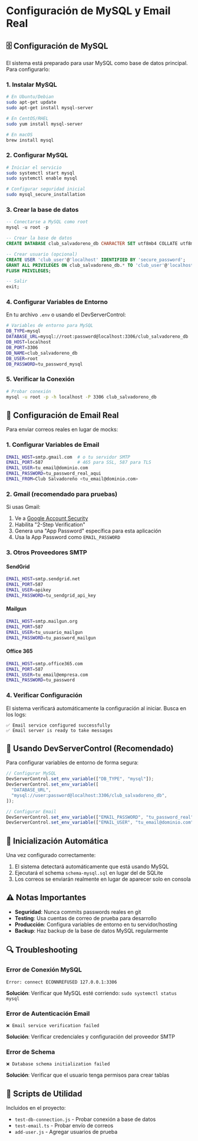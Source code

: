 # Configuración de MySQL y Email Real

## 🗄️ Configuración de MySQL

El sistema está preparado para usar MySQL como base de datos principal. Para configurarlo:

### 1. Instalar MySQL

```bash
# En Ubuntu/Debian
sudo apt-get update
sudo apt-get install mysql-server

# En CentOS/RHEL
sudo yum install mysql-server

# En macOS
brew install mysql
```

### 2. Configurar MySQL

```bash
# Iniciar el servicio
sudo systemctl start mysql
sudo systemctl enable mysql

# Configurar seguridad inicial
sudo mysql_secure_installation
```

### 3. Crear la base de datos

```sql
-- Conectarse a MySQL como root
mysql -u root -p

-- Crear la base de datos
CREATE DATABASE club_salvadoreno_db CHARACTER SET utf8mb4 COLLATE utf8mb4_unicode_ci;

-- Crear usuario (opcional)
CREATE USER 'club_user'@'localhost' IDENTIFIED BY 'secure_password';
GRANT ALL PRIVILEGES ON club_salvadoreno_db.* TO 'club_user'@'localhost';
FLUSH PRIVILEGES;

-- Salir
exit;
```

### 4. Configurar Variables de Entorno

En tu archivo `.env` o usando el DevServerControl:

```bash
# Variables de entorno para MySQL
DB_TYPE=mysql
DATABASE_URL=mysql://root:password@localhost:3306/club_salvadoreno_db
DB_HOST=localhost
DB_PORT=3306
DB_NAME=club_salvadoreno_db
DB_USER=root
DB_PASSWORD=tu_password_mysql
```

### 5. Verificar la Conexión

```bash
# Probar conexión
mysql -u root -p -h localhost -P 3306 club_salvadoreno_db
```

## 📧 Configuración de Email Real

Para enviar correos reales en lugar de mocks:

### 1. Configurar Variables de Email

```bash
EMAIL_HOST=smtp.gmail.com  # o tu servidor SMTP
EMAIL_PORT=587             # 465 para SSL, 587 para TLS
EMAIL_USER=tu_email@dominio.com
EMAIL_PASSWORD=tu_password_real_aqui
EMAIL_FROM=Club Salvadoreño <tu_email@dominio.com>
```

### 2. Gmail (recomendado para pruebas)

Si usas Gmail:

1. Ve a [Google Account Security](https://myaccount.google.com/security)
2. Habilita "2-Step Verification"
3. Genera una "App Password" específica para esta aplicación
4. Usa la App Password como `EMAIL_PASSWORD`

### 3. Otros Proveedores SMTP

#### SendGrid

```bash
EMAIL_HOST=smtp.sendgrid.net
EMAIL_PORT=587
EMAIL_USER=apikey
EMAIL_PASSWORD=tu_sendgrid_api_key
```

#### Mailgun

```bash
EMAIL_HOST=smtp.mailgun.org
EMAIL_PORT=587
EMAIL_USER=tu_usuario_mailgun
EMAIL_PASSWORD=tu_password_mailgun
```

#### Office 365

```bash
EMAIL_HOST=smtp.office365.com
EMAIL_PORT=587
EMAIL_USER=tu_email@empresa.com
EMAIL_PASSWORD=tu_password
```

### 4. Verificar Configuración

El sistema verificará automáticamente la configuración al iniciar. Busca en los logs:

```
✅ Email service configured successfully
✅ Email server is ready to take messages
```

## 🔧 Usando DevServerControl (Recomendado)

Para configurar variables de entorno de forma segura:

```javascript
// Configurar MySQL
DevServerControl.set_env_variable(["DB_TYPE", "mysql"]);
DevServerControl.set_env_variable([
  "DATABASE_URL",
  "mysql://user:password@localhost:3306/club_salvadoreno_db",
]);

// Configurar Email
DevServerControl.set_env_variable(["EMAIL_PASSWORD", "tu_password_real"]);
DevServerControl.set_env_variable(["EMAIL_USER", "tu_email@dominio.com"]);
```

## 🚀 Inicialización Automática

Una vez configurado correctamente:

1. El sistema detectará automáticamente que está usando MySQL
2. Ejecutará el schema `schema-mysql.sql` en lugar del de SQLite
3. Los correos se enviarán realmente en lugar de aparecer solo en consola

## ⚠️ Notas Importantes

- **Seguridad**: Nunca commits passwords reales en git
- **Testing**: Usa cuentas de correo de prueba para desarrollo
- **Producción**: Configura variables de entorno en tu servidor/hosting
- **Backup**: Haz backup de la base de datos MySQL regularmente

## 🔍 Troubleshooting

### Error de Conexión MySQL

```
Error: connect ECONNREFUSED 127.0.0.1:3306
```

**Solución**: Verificar que MySQL esté corriendo: `sudo systemctl status mysql`

### Error de Autenticación Email

```
❌ Email service verification failed
```

**Solución**: Verificar credenciales y configuración del proveedor SMTP

### Error de Schema

```
❌ Database schema initialization failed
```

**Solución**: Verificar que el usuario tenga permisos para crear tablas

## 📝 Scripts de Utilidad

Incluidos en el proyecto:

- `test-db-connection.js` - Probar conexión a base de datos
- `test-email.ts` - Probar envío de correos
- `add-user.js` - Agregar usuarios de prueba
